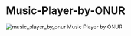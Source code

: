 # Music-Player-by-ONUR
![music_player_by_onur](https://repository-images.githubusercontent.com/330669890/e8d31680-59b6-11eb-9749-2528c4476422)
Music Player by ONUR
